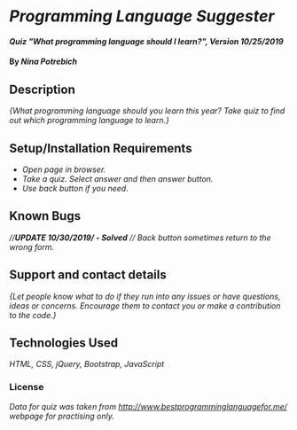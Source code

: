 # _Programming Language Suggester_

#### _Quiz "What programming language should I learn?", Version 10/25/2019_

#### By _**Nina Potrebich**_

## Description

_{What programming language should you learn this year? Take quiz to find out which programming language to learn.}_

## Setup/Installation Requirements

* _Open page in browser._
* _Take a quiz. Select answer and then answer button._
* _Use back button if you need._

## Known Bugs

_//**UPDATE 10/30/2019/ - Solved** // Back button sometimes return to the wrong form._

## Support and contact details

_{Let people know what to do if they run into any issues or have questions, ideas or concerns.  Encourage them to contact you or make a contribution to the code.}_

## Technologies Used

_HTML, CSS, jQuery, Bootstrap, JavaScript_

### License

*Data for quiz was taken from http://www.bestprogramminglanguagefor.me/ webpage for practising only.*
